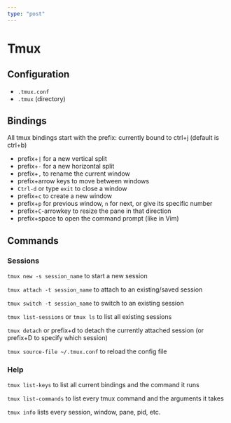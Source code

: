 ```yaml
---
type: "post"
---
```


# Tmux

## Configuration

* `.tmux.conf`
* `.tmux` (directory)

## Bindings

All tmux bindings start with the prefix: currently bound to ctrl+j (default is ctrl+b)

* prefix+`|` for a new vertical split
* prefix+`-` for a new horizontal split
* prefix+`,` to rename the current window
* prefix+arrow keys to move between windows
* `Ctrl-d` or type `exit` to close a window
* prefix+`c` to create a new window
* prefix+`p` for previous window, `n` for next, or give its specific number
* prefix+`C`-arrowkey to resize the pane in that direction
* prefix+space to open the command prompt (like in Vim)

## Commands

### Sessions
`tmux new -s session_name` to start a new session

`tmux attach -t session_name` to attach to an existing/saved session

`tmux switch -t session_name` to switch to an existing session

`tmux list-sessions` or `tmux ls` to list all existing sessions

`tmux detach` or prefix+d to detach the currently attached session (or prefix+D to specify which session)

`tmux source-file ~/.tmux.conf` to reload the config file

### Help
`tmux list-keys` to list all current bindings and the command it runs

`tmux list-commands` to list every tmux command and the arguments it takes

`tmux info` lists every session, window, pane, pid, etc.


